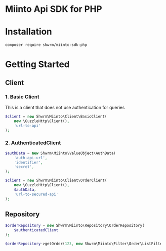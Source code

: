 # Miinto Api SDK for PHP  
  
# Installation  
```  
composer require shwrm/miinto-sdk-php  
```  
# Getting Started  
## Client
###  1. Basic Client
This is a client that does not use authentication for queries
```php
$client = new Shwrm\Miinto\Client\BasicClient(
    new \GuzzleHttp\Client(),
    'url-to-api'
);
```
### 2. AuthenticatedClient
```php   
$authData = new Shwrm\Miinto\ValueObject\AuthData(
	'auth-api-url',
	'identifier',
	'secret',
);  

$client = new Shwrm\Miinto\Client\OrderClient(
    new \GuzzleHttp\Client(),
	$authData,
	'url-to-secured-api'
); 
```
## Repository
```php
$orderRepository = new Shwrm\Miinto\Repository\OrderRepository(
	$authenticatedClient
);

$orderRepository->getOrder(123, new Shwrm\Miinto\Filter\Order\ListFilter());
```
